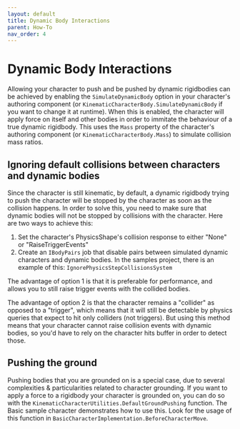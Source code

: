 ```yaml
---
layout: default
title: Dynamic Body Interactions
parent: How-To
nav_order: 4
---
```


# Dynamic Body Interactions
Allowing your character to push and be pushed by dynamic rigidbodies can be achieved by enabling the `SimulateDynamicBody` option in your character's authoring component (or `KinematicCharacterBody.SimulateDynamicBody` if you want to change it at runtime). When this is enabled, the character will apply force on itself and other bodies in order to immitate the behaviour of a true dynamic rigidbody. This uses the `Mass` property of the character's authoring component (or `KinematicCharacterBody.Mass`) to simulate collision mass ratios.

## Ignoring default collisions between characters and dynamic bodies
Since the character is still kinematic, by default, a dynamic rigidbody trying to push the character will be stopped by the character as soon as the collision happens. In order to solve this, you need to make sure that dynamic bodies will not be stopped by collisions with the character. Here are two ways to achieve this:
1. Set the character's PhysicsShape's collision response to either "None" or "RaiseTriggerEvents"
1. Create an `IBodyPairs` job that disable pairs between simulated dynamic characters and dynamic bodies. In the samples project, there is an example of this: `IgnorePhysicsStepCollisionsSystem`

The advantage of option 1 is that it is preferable for performance, and allows you to still raise trigger events with the collided bodies.

The advantage of option 2 is that the character remains a "collider" as opposed to a "trigger", which means that it will still be detectable by physics queries that expect to hit only colliders (not triggers). But using this method means that your character cannot raise collision events with dynamic bodies, so you'd have to rely on the character hits buffer in order to detect those.

## Pushing the ground
Pushing bodies that you are grounded on is a special case, due to several complexities & particularities related to character grounding. If you want to apply a force to a rigidbody your character is grounded on, you can do so with the `KinematicCharacterUtilities.DefaultGroundPushing` function. The Basic sample character demonstrates how to use this. Look for the usage of this function in `BasicCharacterImplementation.BeforeCharacterMove`.